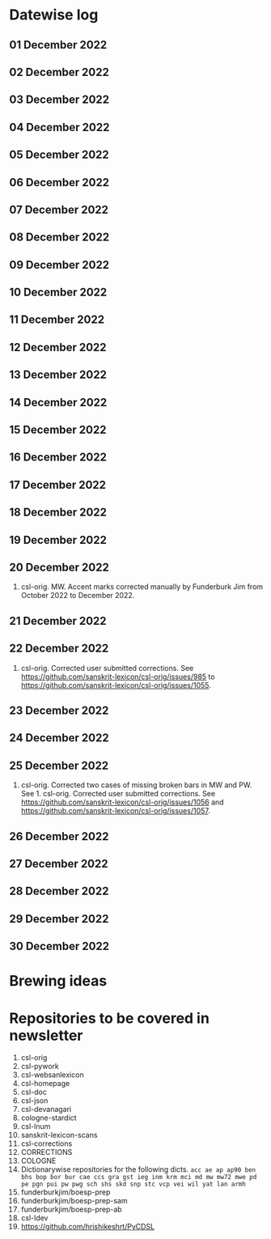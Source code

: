 # Datewise log

## 01 December 2022

## 02 December 2022

## 03 December 2022

## 04 December 2022

## 05 December 2022

## 06 December 2022

## 07 December 2022

## 08 December 2022

## 09 December 2022

## 10 December 2022

## 11 December 2022

## 12 December 2022

## 13 December 2022

## 14 December 2022

## 15 December 2022

## 16 December 2022

## 17 December 2022

## 18 December 2022

## 19 December 2022

## 20 December 2022

1. csl-orig. MW. Accent marks corrected manually by Funderburk Jim from October 2022 to December 2022.

## 21 December 2022

## 22 December 2022

1. csl-orig. Corrected user submitted corrections. See https://github.com/sanskrit-lexicon/csl-orig/issues/985 to https://github.com/sanskrit-lexicon/csl-orig/issues/1055. 

## 23 December 2022

## 24 December 2022

## 25 December 2022

1. csl-orig. Corrected two cases of missing broken bars in MW and PW. See 1. csl-orig. Corrected user submitted corrections. See https://github.com/sanskrit-lexicon/csl-orig/issues/1056 and https://github.com/sanskrit-lexicon/csl-orig/issues/1057. 

## 26 December 2022

## 27 December 2022

## 28 December 2022

## 29 December 2022

## 30 December 2022


# Brewing ideas


# Repositories to be covered in newsletter

1. csl-orig
2. csl-pywork
3. csl-websanlexicon
4. csl-homepage
5. csl-doc
6. csl-json
7. csl-devanagari
8. cologne-stardict
9. csl-lnum
10. sanskrit-lexicon-scans
11. csl-corrections
12. CORRECTIONS
13. COLOGNE
14. Dictionarywise repositories for the following dicts. 
`acc ae ap ap90 ben bhs bop bor bur cae ccs gra gst ieg inm krm mci md mw mw72 mwe pd pe pgn pui pw pwg sch shs skd snp stc vcp vei wil yat lan armh`
15. funderburkjim/boesp-prep
16. funderburkjim/boesp-prep-sam
17. funderburkjim/boesp-prep-ab
18. csl-ldev
19. https://github.com/hrishikeshrt/PyCDSL

